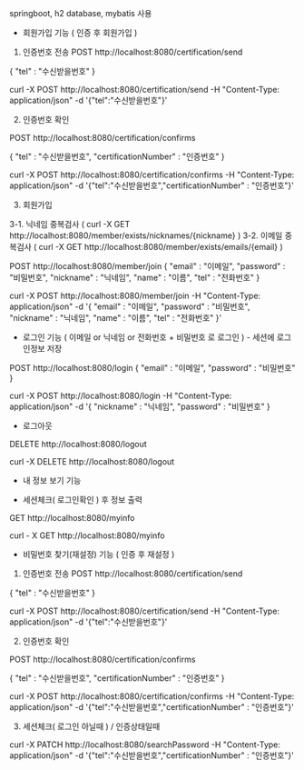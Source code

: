 springboot, h2 database, mybatis 사용


* 회원가입 기능 ( 인증 후 회원가입 )

1. 인증번호 전송
POST http://localhost:8080/certification/send

{
    "tel" : "수신받을번호"
}

curl -X POST http://localhost:8080/certification/send -H "Content-Type: application/json" -d '{"tel":"수신받을번호"}'

2. 인증번호 확인

POST http://localhost:8080/certification/confirms

{
    "tel" : "수신받을번호",
    "certificationNumber" : "인증번호"
}

curl -X POST http://localhost:8080/certification/confirms -H "Content-Type: application/json" -d '{"tel":"수신받을번호","certificationNumber" : "인증번호"}'

3. 회원가입

3-1. 닉네임 중복검사 ( curl -X GET http://localhost:8080/member/exists/nicknames/{nickname} )
3-2. 이메일 중복검사 ( curl -X GET http://localhost:8080/member/exists/emails/{email} )

POST http://localhost:8080/member/join
{
    "email" : "이메일",
    "password" : "비밀번호",
    "nickname" : "닉네임",
    "name" : "이름",
    "tel" : "전화번호"
}

curl -X POST http://localhost:8080/member/join -H "Content-Type: application/json" -d '{ "email" : "이메일", "password" : "비밀번호", "nickname" : "닉네임", "name" : "이름", "tel" : "전화번호" }'

* 로그인 기능 ( 이메일 or 닉네임 or 전화번호 + 비밀번호 로 로그인 ) - 세션에 로그인정보 저장

POST http://localhost:8080/login
{
    "email" : "이메일",
    "password" : "비밀번호"
}

curl -X POST http://localhost:8080/login -H "Content-Type: application/json" -d '{ "nickname" : "닉네임", "password" : "비밀번호" }

* 로그아웃

DELETE http://localhost:8080/logout

curl -X DELETE http://localhost:8080/logout

* 내 정보 보기 기능
- 세션체크( 로그인확인 ) 후 정보 출력

GET http://localhost:8080/myinfo

curl - X GET http://localhost:8080/myinfo

* 비밀번호 찾기(재설정) 기능 ( 인증 후 재설정 )

1. 인증번호 전송
POST http://localhost:8080/certification/send

{
    "tel" : "수신받을번호"
}

curl -X POST http://localhost:8080/certification/send -H "Content-Type: application/json" -d '{"tel":"수신받을번호"}'

2. 인증번호 확인

POST http://localhost:8080/certification/confirms

{
    "tel" : "수신받을번호",
    "certificationNumber" : "인증번호"
}

curl -X POST http://localhost:8080/certification/confirms -H "Content-Type: application/json" -d '{"tel":"수신받을번호","certificationNumber" : "인증번호"}'

3. 세션체크( 로그인 아닐때 ) / 인증상태일때

curl -X PATCH http://localhost:8080/searchPassword -H "Content-Type: application/json" -d '{"tel":"수신받을번호","certificationNumber" : "인증번호"}'
